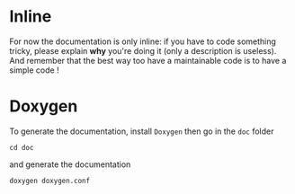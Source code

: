 # Inline

For now the documentation is only inline: if you have to code something tricky, please explain **why** you're doing it (only a description is useless). And remember that the best way too have a maintainable code is to have a simple code !

# Doxygen

To generate the documentation, install `Doxygen` then go in the `doc` folder

    cd doc

and generate the documentation

    doxygen doxygen.conf
